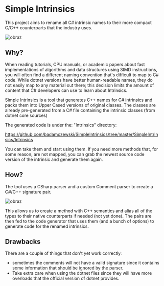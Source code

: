 # Simple Intrinsics

This project aims to rename all C# intrinsic names to their more compact C/C++ counterparts that the industry uses.

![obraz](https://user-images.githubusercontent.com/752380/89054887-d3f7bd80-d359-11ea-9d99-9690d98ef50d.png)

## Why?

When reading tutorials, CPU manuals, or academic papers about fast implementations of algorithms and data structures using SIMD instructions, you will often find a different naming convention that's difficult to map to C# code. While dotnet versions have better human-readable names, they do not easily map to any material out there; this decision limits the amount of content that C# developers can use to learn about Intrinsics.

Simple Intrinsics is a tool that generates C++ names for C# intrinsics and packs them into Upper Cased versions of original classes. The classes are already pre-generated from a C# file containing the intrinsic classes (from dotnet core sources)

The generated code is under the: "Intrinsics" directory:

https://github.com/badamczewski/SimpleIntrinsics/tree/master/SimpleIntrinsics/Intrinsics

You can take them and start using them. If you need more methods that, for some reason, are not mapped, you can grab the newest source code version of the intrinsic and generate them again.

## How?

The tool uses a CSharp parser and a custom Comment parser to create a C#/C++ signature pair.

![obraz](https://user-images.githubusercontent.com/752380/89056729-c5f76c00-d35c-11ea-878a-0a7a3547d36f.png)

This allows us to create a method with C++ semantics and alias all of the types to their native counterparts if needed (not yet done). The pairs are then fed to the code generator that uses them (and a bunch of options) to generate code for the renamed intrinsics.

## Drawbacks

There are a couple of things that don't yet work correctly:
* sometimes the comments will not have a valid signature since it contains some information that should be ignored by the parser.
* Take extra care when using the dotnet files since they will have more overloads that the official version of dotnet provides.
